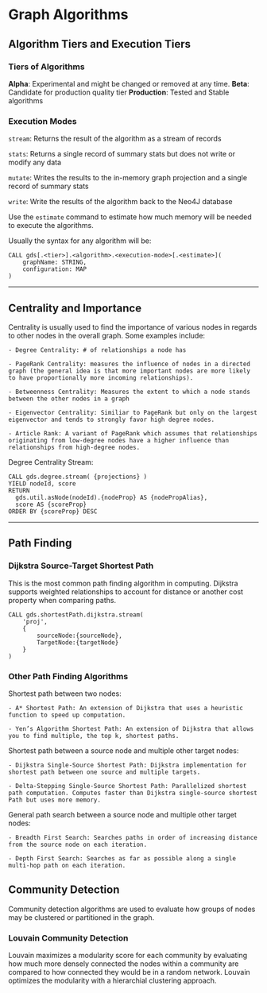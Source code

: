 # Graph Algorithms

## Algorithm Tiers and Execution Tiers

### Tiers of Algorithms
**Alpha**: Experimental and might be changed or removed at any time. 
**Beta**: Candidate for production quality tier
**Production**: Tested and Stable algorithms

### Execution Modes

`stream`: Returns the result of the algorithm as a stream of records

`stats`: Returns a single record of summary stats but does not write or modify any data

`mutate`: Writes the results to the in-memory graph projection and a single record of summary stats

`write`: Write the results of the algorithm back to the Neo4J database 

Use the `estimate` command to estimate how much memory will be needed to execute the algorithms.

Usually the syntax for any algorithm will be:

```
CALL gds[.<tier>].<algorithm>.<execution-mode>[.<estimate>](
	graphName: STRING,
	configuration: MAP
)
```

---
## Centrality and Importance
Centrality is usually used to find the importance of various nodes in regards to other nodes in the overall graph. Some examples include:

    - Degree Centrality: # of relationships a node has

    - PageRank Centrality: measures the influence of nodes in a directed graph (the general idea is that more important nodes are more likely to have proportionally more incoming relationships).

    - Betweenness Centrality: Measures the extent to which a node stands between the other nodes in a graph

    - Eigenvector Centrality: Similiar to PageRank but only on the largest eigenvector and tends to strongly favor high degree nodes.

    - Article Rank: A variant of PageRank which assumes that relationships originating from low-degree nodes have a higher influence than relationships from high-degree nodes.

Degree Centrality Stream:

```
CALL gds.degree.stream( {projections} )
YIELD nodeId, score
RETURN
  gds.util.asNode(nodeId).{nodeProp} AS {nodePropAlias},
  score AS {scoreProp}
ORDER BY {scoreProp} DESC
```


---

## Path Finding

### Dijkstra Source-Target Shortest Path

This is the most common path finding algorithm in computing. Dijkstra supports weighted relationships to account for distance or another cost property when comparing paths. 

```
CALL gds.shortestPath.dijkstra.stream(
    'proj',
    {
        sourceNode:{sourceNode},
        TargetNode:{targetNode}
    }
)
```

### Other Path Finding Algorithms

Shortest path between two nodes:

    - A* Shortest Path: An extension of Dijkstra that uses a heuristic function to speed up computation.

    - Yen’s Algorithm Shortest Path: An extension of Dijkstra that allows you to find multiple, the top k, shortest paths.

Shortest path between a source node and multiple other target nodes:

    - Dijkstra Single-Source Shortest Path: Dijkstra implementation for shortest path between one source and multiple targets.

    - Delta-Stepping Single-Source Shortest Path: Parallelized shortest path computation. Computes faster than Dijkstra single-source shortest Path but uses more memory.

General path search between a source node and multiple other target nodes:

    - Breadth First Search: Searches paths in order of increasing distance from the source node on each iteration.

    - Depth First Search: Searches as far as possible along a single multi-hop path on each iteration.



## Community Detection

Community detection algorithms are used to evaluate how groups of nodes may be clustered or partitioned in the graph. 

### Louvain Community Detection

Louvain maximizes a modularity score for each community by evaluating how much more densely connected the nodes within a community are compared to how connected they would be in a random network. Louvain optimizes the modularity with a hierarchial clustering approach.
